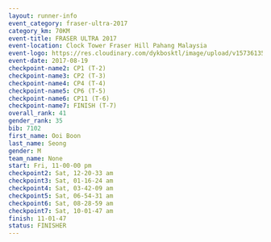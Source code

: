 ```yaml
---
layout: runner-info 
event_category: fraser-ultra-2017 
category_km: 70KM 
event-title: FRASER ULTRA 2017 
event-location: Clock Tower Fraser Hill Pahang Malaysia 
event-logo: https://res.cloudinary.com/dykbosktl/image/upload/v1573613535/Logo/logo_mfst7w.jpg 
event-date: 2017-08-19 
checkpoint-name2: CP1 (T-2) 
checkpoint-name3: CP2 (T-3) 
checkpoint-name4: CP4 (T-4) 
checkpoint-name5: CP6 (T-5) 
checkpoint-name6: CP11 (T-6) 
checkpoint-name7: FINISH (T-7) 
overall_rank: 41
gender_rank: 35
bib: 7102
first_name: Ooi Boon
last_name: Seong
gender: M
team_name: None
start: Fri, 11-00-00 pm
checkpoint2: Sat, 12-20-33 am
checkpoint3: Sat, 01-16-24 am
checkpoint4: Sat, 03-42-09 am
checkpoint5: Sat, 06-54-31 am
checkpoint6: Sat, 08-28-59 am
checkpoint7: Sat, 10-01-47 am
finish: 11-01-47
status: FINISHER
---
```

